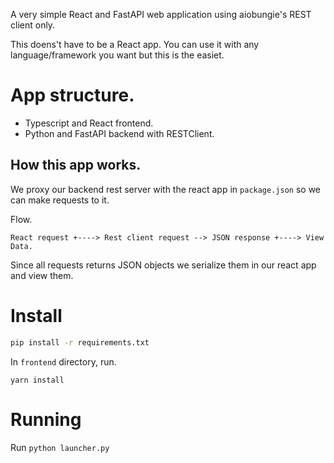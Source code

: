 A very simple React and FastAPI web application using aiobungie's REST client only.

This doens't have to be a React app. You can use it with any language/framework you want but this is the easiet.

# App structure.
- Typescript and React frontend.
- Python and FastAPI backend with RESTClient.

## How this app works.
We proxy our backend rest server with the react app in `package.json` so we can make requests to it.

Flow.

```
React request +----> Rest client request --> JSON response +----> View Data.
```

Since all requests returns JSON objects we serialize them in our react app and view them.

# Install

```sh
pip install -r requirements.txt
```

In `frontend` directory, run.

```
yarn install
```

# Running
Run `python launcher.py`